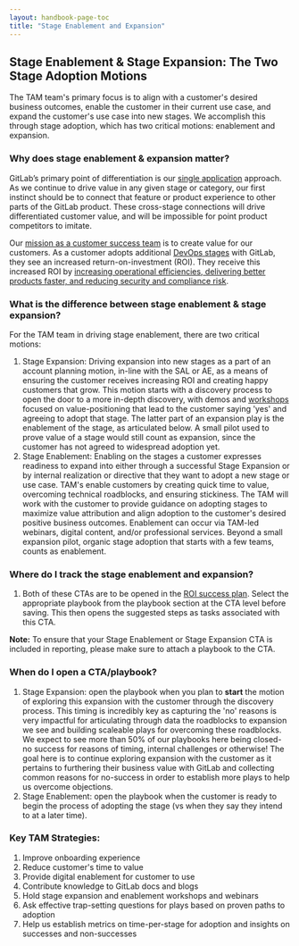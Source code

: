```yaml
---
layout: handbook-page-toc
title: "Stage Enablement and Expansion"
---
```


## Stage Enablement & Stage Expansion: The Two Stage Adoption Motions

The TAM team's primary focus is to align with a customer's desired business outcomes, enable the customer in their current use case, and expand the customer's use case into new stages. We accomplish this through stage adoption, which has two critical motions: enablement and expansion.

### Why does stage enablement & expansion matter?

GitLab’s primary point of differentiation is our [single application](/handbook/product/single-application/) approach. As we continue to drive value in any given stage or category, our first instinct should be to connect that feature or product experience to other parts of the GitLab product. These cross-stage connections will drive differentiated customer value, and will be impossible for point product competitors to imitate.  

Our [mission as a customer success team](/handbook/customer-success/#mission-statement) is to create value for our customers. As a customer adopts additional [DevOps stages](/stages-devops-lifecycle/) with GitLab, they see an increased return-on-investment (ROI). They receive this increased ROI by [increasing operational efficiencies, delivering better products faster, and reducing security and compliance risk](/handbook/sales/command-of-the-message/#customer-value-drivers).

### What is the difference between stage enablement & stage expansion?

For the TAM team in driving stage enablement, there are two critical motions:
1. Stage Expansion: Driving expansion into new stages as a part of an account planning motion, in-line with the SAL or AE, as a means of ensuring the customer receives increasing ROI and creating happy customers that grow. This motion starts with a discovery process to open the door to a more in-depth discovery, with demos and [workshops](/handbook/customer-success/#customer-workshops) focused on value-positioning that lead to the customer saying 'yes' and agreeing to adopt that stage. The latter part of an expansion play is the enablement of the stage, as articulated below. A small pilot used to prove value of a stage would still count as expansion, since the customer has not agreed to widespread adoption yet.
1. Stage Enablement: Enabling on the stages a customer expresses readiness to expand into either through a successful Stage Expansion or by internal realization or directive that they want to adopt a new stage or use case. TAM's enable customers by creating quick time to value, overcoming technical roadblocks, and ensuring stickiness. The TAM will work with the customer to provide guidance on adopting stages to maximize value attribution and align adoption to the customer's desired positive business outcomes. Enablement can occur via TAM-led webinars, digital content, and/or professional services. Beyond a small expansion pilot, organic stage adoption that starts with a few teams, counts as enablement.

### Where do I track the stage enablement and expansion?

1. Both of these CTAs are to be opened in the [ROI success plan](/handbook/customer-success/tam/success-plans/#roi-success-plan). Select the appropriate playbook from the playbook section at the CTA level before saving. This then opens the suggested steps as tasks associated with this CTA.

**Note:** To ensure that your Stage Enablement or Stage Expansion CTA is included in reporting, please make sure to attach a playbook to the CTA.


### When do I open a CTA/playbook?

1. Stage Expansion: open the playbook when you plan to **start** the motion of exploring this expansion with the customer through the discovery process. This timing is incredibly key as capturing the 'no' reasons is very impactful for articulating through data the roadblocks to expansion we see and building scaleable plays for overcoming these roadblocks.  We expect to see more than 50% of our playbooks here being closed-no success for reasons of timing, internal challenges or otherwise!  The goal here is to continue exploring expansion with the customer as it pertains to furthering their business value with GitLab and collecting common reasons for no-success in order to establish more plays to help us overcome objections. 
1. Stage Enablement: open the playbook when the customer is ready to begin the process of adopting the stage (vs when they say they intend to at a later time).

### Key TAM Strategies:

1. Improve onboarding experience
1. Reduce customer's time to value
1. Provide digital enablement for customer to use
1. Contribute knowledge to GitLab docs and blogs
1. Hold stage expansion and enablement workshops and webinars
1. Ask effective trap-setting questions for plays based on proven paths to adoption
1. Help us establish metrics on time-per-stage for adoption and insights on successes and non-successes
